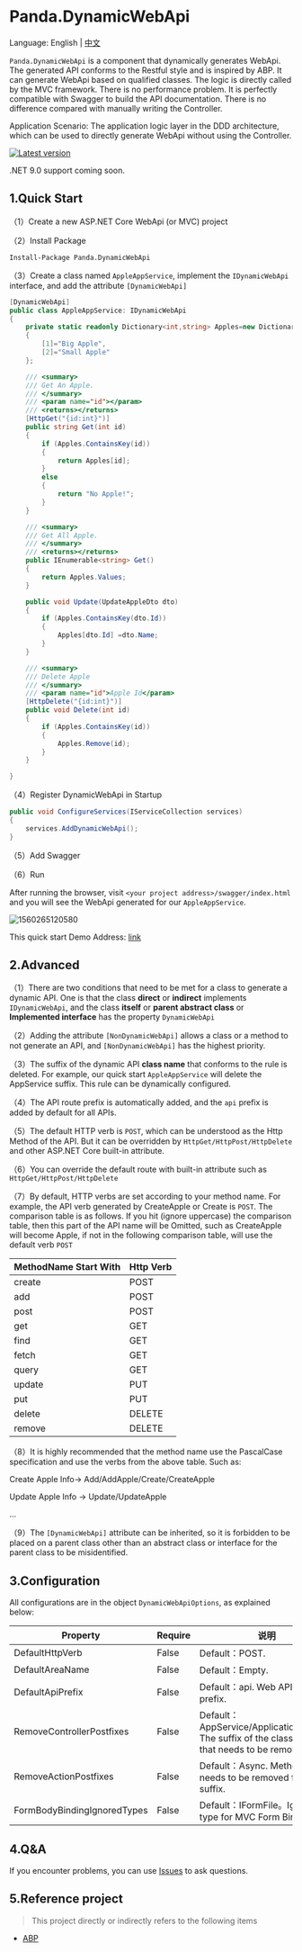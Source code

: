 # Panda.DynamicWebApi

Language: English | [中文](README_zh-CN.md)

`Panda.DynamicWebApi`  is a component that dynamically generates WebApi. The generated API conforms to the Restful style and is inspired by ABP. It can generate WebApi based on qualified classes. The logic is directly called by the MVC framework. There is no performance problem. It is perfectly compatible with Swagger to build the API documentation. There is no difference compared with manually writing the Controller.

Application Scenario: The application logic layer in the DDD architecture, which can be used to directly generate WebApi without using the Controller.

[![Latest version](https://img.shields.io/nuget/v/Panda.DynamicWebApi.svg)](https://www.nuget.org/packages/Panda.DynamicWebApi/)

.NET 9.0 support coming soon.

## 1.Quick Start

（1）Create a new ASP.NET Core WebApi (or MVC) project

（2）Install Package

````shell
Install-Package Panda.DynamicWebApi
````

（3）Create a class named `AppleAppService`, implement the `IDynamicWebApi` interface, and add the attribute `[DynamicWebApi]`

````csharp
[DynamicWebApi]
public class AppleAppService: IDynamicWebApi
{
    private static readonly Dictionary<int,string> Apples=new Dictionary<int, string>()
    {
        [1]="Big Apple",
        [2]="Small Apple"
    };

    /// <summary>
    /// Get An Apple.
    /// </summary>
    /// <param name="id"></param>
    /// <returns></returns>
    [HttpGet("{id:int}")]
    public string Get(int id)
    {
        if (Apples.ContainsKey(id))
        {
            return Apples[id];
        }
        else
        {
            return "No Apple!";
        }
    }

    /// <summary>
    /// Get All Apple.
    /// </summary>
    /// <returns></returns>
    public IEnumerable<string> Get()
    {
        return Apples.Values;
    }

    public void Update(UpdateAppleDto dto)
    {
        if (Apples.ContainsKey(dto.Id))
        {
            Apples[dto.Id] =dto.Name;
        }
    }

    /// <summary>
    /// Delete Apple
    /// </summary>
    /// <param name="id">Apple Id</param>
    [HttpDelete("{id:int}")]
    public void Delete(int id)
    {
        if (Apples.ContainsKey(id))
        {
            Apples.Remove(id);
        }
    }

}
````

（4）Register DynamicWebApi in Startup

````csharp
public void ConfigureServices(IServiceCollection services)
{
    services.AddDynamicWebApi();
}
````

（5）Add Swagger

（6）Run

After running the browser, visit `<your project address>/swagger/index.html` and you will see the WebApi generated for our `AppleAppService`.

![1560265120580](assets/1560265120580.png)

This quick start Demo Address: [link](/samples/Panda.DynamicWebApiSample)

## 2.Advanced

（1）There are two conditions that need to be met for a class to generate a dynamic API. One is that the class **direct** or **indirect** implements `IDynamicWebApi`, and the class **itself** or **parent abstract class** or **Implemented interface** has the property `DynamicWebApi`

（2）Adding the attribute `[NonDynamicWebApi]` allows a class or a method to not generate an API, and `[NonDynamicWebApi]` has the highest priority.

（3）The suffix of the dynamic API **class name**  that conforms to the rule is deleted. For example, our quick start `AppleAppService` will delete the AppService suffix. This rule can be dynamically configured.

（4）The API route prefix is automatically added, and the `api` prefix is added by default for all APIs.

（5）The default HTTP verb is `POST`, which can be understood as the Http Method of the API. But it can be overridden by `HttpGet/HttpPost/HttpDelete ` and other ASP.NET Core built-in attribute.

（6）You can override the default route with built-in attribute such as `HttpGet/HttpPost/HttpDelete `

（7）By default, HTTP verbs are set according to your method name. For example, the API verb generated by CreateApple or Create is `POST`. The comparison table is as follows. If you hit (ignore uppercase) the comparison table, then this part of the API name will be Omitted, such as CreateApple will become Apple, if not in the following comparison table, will use the default verb `POST`

| MethodName Start With | Http Verb |
| --------------------- | --------- |
| create                | POST      |
| add                   | POST      |
| post                  | POST      |
| get                   | GET       |
| find                  | GET       |
| fetch                 | GET       |
| query                 | GET       |
| update                | PUT       |
| put                   | PUT       |
| delete                | DELETE    |
| remove                | DELETE    |

（8）It is highly recommended that the method name use the PascalCase specification and use the verbs from the above table. Such as:

Create Apple Info-> Add/AddApple/Create/CreateApple

Update Apple Info -> Update/UpdateApple

...

（9）The `[DynamicWebApi]` attribute can be inherited, so it is forbidden to be placed on a parent class other than an abstract class or interface for the parent class to be misidentified.

## 3.Configuration

All configurations are in the object `DynamicWebApiOptions`, as explained below:

| Property | Require | 说明                                                      |
| --------------------------- | -------- | --------------------------------------------------------- |
| DefaultHttpVerb             | False  | Default：POST.                            |
| DefaultAreaName             | False | Default：Empty.                        |
| DefaultApiPrefix            | False | Default：api. Web API route prefix.     |
| RemoveControllerPostfixes          | False | Default：AppService/ApplicationService. The suffix of the class name that needs to be removed. |
| RemoveActionPostfixes     | False   | Default：Async. Method name needs to be removed from the suffix. |
| FormBodyBindingIgnoredTypes | False | Default：IFormFile。Ignore type for MVC Form Binding. |

## 4.Q&A

If you encounter problems, you can use [Issues](https://github.com/dotnetauth/Panda.DynamicWebApi/issues) to ask questions.

## 5.Reference project

> This project directly or indirectly refers to the following items

- [ABP](https://github.com/aspnetboilerplate/aspnetboilerplate)

